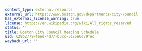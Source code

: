 ```yaml
---
content_type: external-resource
external_url: https://www.boston.gov/departments/city-council
has_external_license_warning: true
license: https://en.wikipedia.org/wiki/All_rights_reserved
status: ''
title: Boston City Council Meeting Schedule
uid: 629b2779-feed-4d77-b3cc-5d26e6d79fec
wayback_url: ''
---
```

